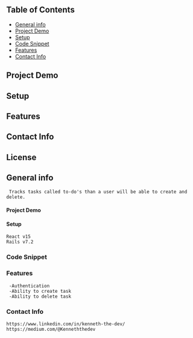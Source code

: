 

## Table of Contents

* [General info](#general-info)
* [Project Demo](#project-demo)
* [Setup](#setup)
* [Code Snippet](#code-snippet)
* [Features](#features)
* [Contact Info](#contact-info)
     
##   Project Demo 

##   Setup
##   Features 
##   Contact Info
##   License



##   General info 

     Tracks tasks called to-do's than a user will be able to create and delete. 
     
####  Project Demo 

####   Setup

    React v15 
    Rails v7.2
    


### Code Snippet
###  Features
     -Authentication 
     -Ability to create task
     -Ability to delete task
     


###   Contact Info
    
    https://www.linkedin.com/in/kenneth-the-dev/
    https://medium.com/@Kenneththedev

